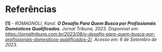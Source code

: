 # Referências

**[1]** - _ROMAGNOLI, Karol. **O Desafio Para Quem Busca por Profissionais Domésticos Qualificados**. Jornal Tribuna, 2023. Disponível em: https://jornaltribuna.com.br/2023/08/o-desafio-para-quem-busca-por-profissionais-domesticos-qualificados-2/. Acesso em: 6 de Setembro de 2023._
